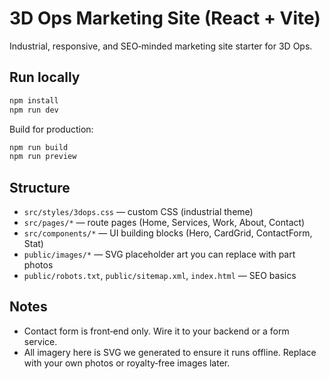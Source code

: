 # 3D Ops Marketing Site (React + Vite)

Industrial, responsive, and SEO‑minded marketing site starter for 3D Ops.

## Run locally
```bash
npm install
npm run dev
```
Build for production:
```bash
npm run build
npm run preview
```

## Structure
- `src/styles/3dops.css` — custom CSS (industrial theme)
- `src/pages/*` — route pages (Home, Services, Work, About, Contact)
- `src/components/*` — UI building blocks (Hero, CardGrid, ContactForm, Stat)
- `public/images/*` — SVG placeholder art you can replace with part photos
- `public/robots.txt`, `public/sitemap.xml`, `index.html` — SEO basics

## Notes
- Contact form is front‑end only. Wire it to your backend or a form service.
- All imagery here is SVG we generated to ensure it runs offline. Replace with your own photos or royalty‑free images later.
